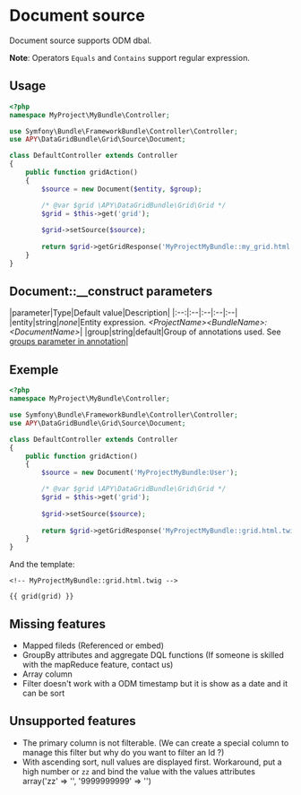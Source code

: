 Document source
===============

Document source supports ODM dbal.

**Note**: Operators `Equals` and `Contains` support regular expression.

## Usage

```php
<?php
namespace MyProject\MyBundle\Controller;

use Symfony\Bundle\FrameworkBundle\Controller\Controller;
use APY\DataGridBundle\Grid\Source\Document;

class DefaultController extends Controller
{
    public function gridAction()
    {
        $source = new Document($entity, $group);

        /* @var $grid \APY\DataGridBundle\Grid\Grid */
        $grid = $this->get('grid');
		
		$grid->setSource($source);
        
        return $grid->getGridResponse('MyProjectMyBundle::my_grid.html.twig');
    }
}
```

## Document::__construct parameters

|parameter|Type|Default value|Description|
|:--:|:--|:--|:--|:--|
|entity|string|_none_|Entity expression. _\<ProjectName\>\<BundleName\>:\<DocumentName\>_|
|group|string|default|Group of annotations used. See [groups parameter in annotation](../columns_configuration/annotations/column_annotation_property.md#available-attributes)|

## Exemple

```php
<?php
namespace MyProject\MyBundle\Controller;

use Symfony\Bundle\FrameworkBundle\Controller\Controller;
use APY\DataGridBundle\Grid\Source\Document;

class DefaultController extends Controller
{
    public function gridAction()
    {
        $source = new Document('MyProjectMyBundle:User');

        /* @var $grid \APY\DataGridBundle\Grid\Grid */
        $grid = $this->get('grid');
        
		$grid->setSource($source);
		
        return $grid->getGridResponse('MyProjectMyBundle::grid.html.twig');
    }
}
```

And the template:

```janjo
<!-- MyProjectMyBundle::grid.html.twig -->

{{ grid(grid) }}
```

## Missing features

* Mapped fileds (Referenced or embed)
* GroupBy attributes and aggregate DQL functions (If someone is skilled with the mapReduce feature, contact us)
* Array column
* Filter doesn't work with a ODM timestamp but it is show as a date and it can be sort

## Unsupported features

* The primary column is not filterable. (We can create a special column to manage this filter but why do you want to filter an Id ?)
* With ascending sort, null values are displayed first. Workaround, put a high number or `zz` and bind the value with the values attributes array('zz' => '', '9999999999' => '')
